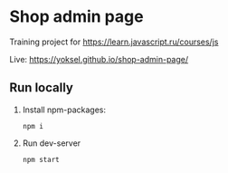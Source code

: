 # Shop admin page

Training project for https://learn.javascript.ru/courses/js

Live: https://yoksel.github.io/shop-admin-page/

## Run locally

1. Install npm-packages:

    `npm i`

2. Run dev-server

    `npm start`
